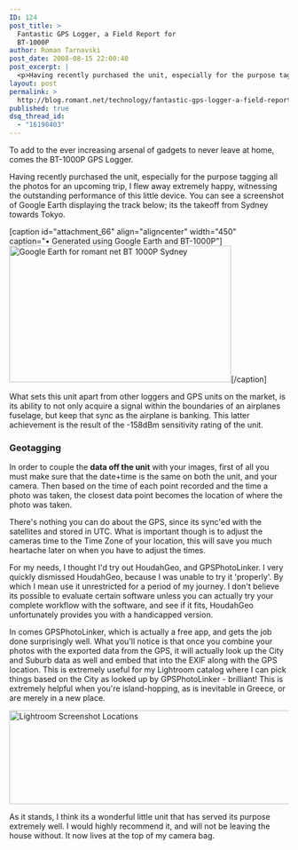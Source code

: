 ```yaml
---
ID: 124
post_title: >
  Fantastic GPS Logger, a Field Report for
  BT-1000P
author: Roman Tarnavski
post_date: 2008-08-15 22:00:40
post_excerpt: |
  <p>Having recently purchased the unit, especially for the purpose tagging all the photos from a recent trip, I flew away extremely happy, witnessing the outstanding performance of this little device. You can see a screenshot below of the takeoff from Sydney towards Tokyo. <img src="http://www.romant.net/wp-content/uploads/2008/08/google-earth-romant-net-bt-1000p-sydney-thumb.jpg" width="400" height="246" alt="Google Earth for romant net BT 1000P Sydney " /> What sets this unit apart from other loggers and GPS units on the market, is its ability to not only acquire a signal within the boundaries of an airplanes fuselage, but keep that sync as the airplane is banking.</p>
layout: post
permalink: >
  http://blog.romant.net/technology/fantastic-gps-logger-a-field-report-for-bt-1000p/
published: true
dsq_thread_id:
  - "16198403"
---
```

To add to the ever increasing arsenal of gadgets to never leave at home, comes the BT-1000P GPS Logger.

Having recently purchased the unit, especially for the purpose tagging all the photos for an upcoming trip, I flew away extremely happy, <!--more-->witnessing the outstanding performance of this little device. You can see a screenshot of Google Earth displaying the track below; its the takeoff from Sydney towards Tokyo.

[caption id="attachment_66" align="aligncenter" width="450" caption="• Generated using Google Earth and BT-1000P"]<img src="http://blog.romant.net/wp-content/uploads/2008/08/google-earth-romant-net-bt-1000p-sydney-thumb.jpg" alt="Google Earth for romant net BT 1000P Sydney " width="400" height="246" />[/caption]

What sets this unit apart from other loggers and GPS units on the market, is its ability to not only acquire a signal within the boundaries of an airplanes fuselage, but keep that sync as the airplane is banking. This latter achievement is the result of the -158dBm sensitivity rating of the unit.
<h3>Geotagging</h3>
In order to couple the <strong>data off the unit</strong> with your images, first of all you must make sure that the date+time is the same on both the unit, and your camera. Then based on the time of each point recorded and the time a photo was taken, the closest data point becomes the location of where the photo was taken.

There's nothing you can do about the GPS, since its sync'ed with the satellites and stored in UTC. What is important though is to adjust the cameras time to the Time Zone of your location, this will save you much heartache later on when you have to adjust the times.

For my needs, I thought I'd try out HoudahGeo, and GPSPhotoLinker. I very quickly dismissed HoudahGeo, because I was unable to try it 'properly'. By which I mean use it unrestricted for a period of my journey. I don't believe its possible to evaluate certain software unless you can actually try your complete workflow with the software, and see if it fits, HoudahGeo unfortunately provides you with a handicapped version.

In comes GPSPhotoLinker, which is actually a free app, and gets the job done surprisingly well. What you'll notice is that once you combine your photos with the exported data from the GPS, it will actually look up the City and Suburb data as well and embed that into the EXIF along with the GPS location. This is extremely useful for my Lightroom catalog where I can pick things based on the City as looked up by GPSPhotoLinker - brilliant! This is extremely helpful when you're island-hopping, as is inevitable in Greece, or are merely in a new place.

<img src="http://blog.romant.net/wp-content/uploads/2008/08/lightroom-screenshot-locations.jpg" alt="Lightroom Screenshot Locations" width="541" height="169" />

As it stands, I think its a wonderful little unit that has served its purpose extremely well. I would highly recommend it, and will not be leaving the house without. It now lives at the top of my camera bag.